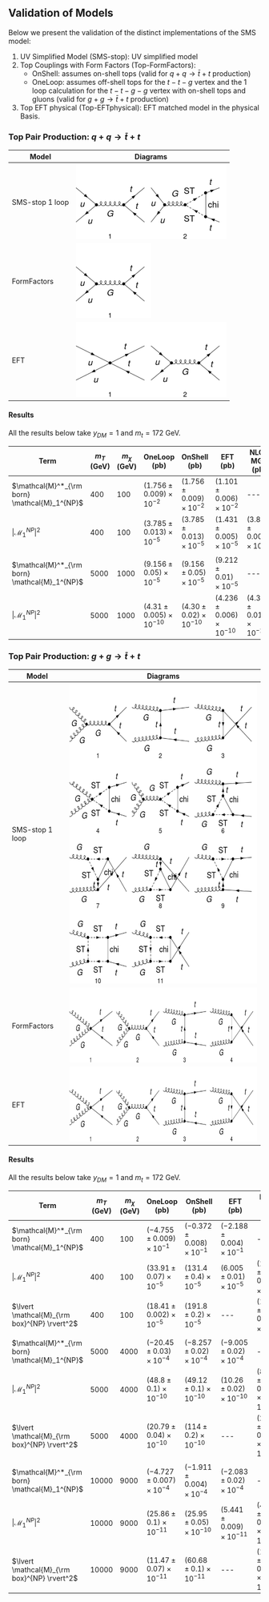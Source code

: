 ## Validation of Models


Below we present the validation of the distinct implementations of the SMS model:

 1. UV Simplified Model (SMS-stop): UV simplified model
 1. Top Couplings with Form Factors (Top-FormFactors):
    - OnShell: assumes on-shell tops (valid for $q + q \to \bar{t} + t$ production)
    - OneLoop: assumes off-shell tops for the $t-t-g$ vertex and the 1 loop calculation for the $t-t-g-g$ vertex with on-shell tops and gluons (valid for $g + g \to \bar{t} + t$ production)
  1. Top EFT physical (Top-EFTphysical): EFT matched model in the physical Basis.


### Top Pair Production: $q + q \to \bar{t} + t$


| Model     | Diagrams  |
|-----------|-----------|
| SMS-stop 1 loop | <img src="../mathematicaNBs/matching/SMS-stop-uutt-loop.png" width="300" height="150"> |
| FormFactors | <img src="../mathematicaNBs/matching/Top-FormFactors-uutt-loop.png" width="150" height="150"> |
| EFT | <img src="../mathematicaNBs/matching/Top-EFTphysical_simple-uutt-loop.png" width="300" height="150"> |

#### Results

All the results below take $y_{DM} =1$ and $m_{t} = 172$ GeV.

  | Term        | $m_{T}$ (GeV) | $m_{\chi}$ (GeV) | OneLoop (pb) | OnShell (pb) |   EFT (pb)  | NLO-MG5  (pb) |
  | ----------- | ------------- | ---------------- | ------- | ------- | ------ | --------- |
  |$\mathcal{M}^*_{\rm born} \mathcal{M}_1^{NP}$ |      400      |         100      |   $(1.756 \pm 0.009)\times10^{-2}$   |   $(1.756 \pm 0.009)\times10^{-2}$   |   $(1.101 \pm 0.006)\times10^{-2}$  | --- |
  |$\lvert \mathcal{M}_1^{NP} \rvert^2$ |     400      |         100     |   $(3.785 \pm 0.013)\times10^{-5}$   |   $(3.785 \pm 0.013)\times10^{-5}$   |   $(1.431 \pm 0.005)\times10^{-5}$  | $(3.800 \pm 0.006)\times10^{-5}$  |
  |  |  |  |  |   |   |  |
  |$\mathcal{M}^*_{\rm born} \mathcal{M}_1^{NP}$ |      5000      |         1000      |   $(9.156 \pm 0.05)\times10^{-5}$   |   $(9.156 \pm 0.05)\times10^{-5}$   |   $(9.212 \pm 0.01)\times10^{-5}$  | --- |
  |$\lvert \mathcal{M}_1^{NP} \rvert^2$ |     5000      |         1000     |   $(4.31 \pm 0.005)\times10^{-10}$   |   $(4.30 \pm 0.02)\times10^{-10}$   |   $(4.236 \pm 0.006)\times10^{-10}$  | $(4.326 \pm 0.012)\times10^{-10}$  |
  



### Top Pair Production: $g + g \to \bar{t} + t$


| Model     | Diagrams  |
|-----------|-----------|
| SMS-stop 1 loop | <img src="../mathematicaNBs/matching/SMS-stop-ggtt-loop.png" width="450" height="600"> |
| FormFactors | <img src="../mathematicaNBs/matching/Top-FormFactors-ggtt-loop.png" width="600" height="150"> |
| EFT | <img src="../mathematicaNBs/matching/Top-EFTphysical_simple-ggtt-loop.png" width="600" height="150"> |

#### Results

  All the results below take $y_{DM} =1$ and $m_{t} = 172$ GeV.

  | Term        | $m_{T}$ (GeV) | $m_{\chi}$ (GeV) | OneLoop (pb) | OnShell (pb) |   EFT (pb)  | NLO-MG5  (pb) |
  | ----------- | ------------- | ---------------- | ------- | ------- | ------ | --------- |
  |$\mathcal{M}^*_{\rm born} \mathcal{M}_1^{NP}$ |      400      |         100      |  $(-4.755 \pm 0.009)\times10^{-1}$   |   $(-0.372 \pm 0.008)\times10^{-1}$    |  $(-2.188 \pm 0.004)\times10^{-1}$   | --- |
  |$\lvert \mathcal{M}_1^{NP} \rvert^2$ |     400      |         100     |  $(33.91 \pm 0.07)\times10^{-5}$    |   $(131.4 \pm 0.4)\times10^{-5}$   |  $(6.005 \pm 0.01)\times10^{-5}$   | $(11.94 \pm 0.02)\times10^{-5}$  |
  |$\lvert \mathcal{M}_{\rm box}^{NP} \rvert^2$ |     400      |         100     |  $(18.41 \pm 0.002)\times10^{-5}$    |   $( 191.8 \pm 0.2)\times10^{-5}$   |  ---   | $(18.46 \pm 0.05)\times10^{-5}$  |
  |  |  |  |  |   |   |  |
  |$\mathcal{M}^*_{\rm born} \mathcal{M}_1^{NP}$ |      5000      |         4000      |  $(-20.45 \pm 0.03)\times10^{-4}$    | $(-8.257 \pm 0.02)\times10^{-4}$     |  $(-9.005 \pm 0.02)\times10^{-4}$   | --- |
  |$\lvert \mathcal{M}_1^{NP} \rvert^2$ |     5000      |         4000     |  $(48.8 \pm 0.1)\times10^{-10}$    |   $(49.12 \pm 0.1)\times10^{-10}$   | $(10.26 \pm 0.02)\times10^{-10}$  |  $(8.593 \pm 0.01)\times10^{-10}$  |
  |$\lvert \mathcal{M}_{\rm box}^{NP} \rvert^2$ |     5000      |         4000     |  $(20.79 \pm 0.04)\times10^{-10}$    |   $( 114 \pm 0.2 )\times10^{-10}$   |  ---   | $(20.83 \pm 0.03)\times10^{-10}$  |
  |  |  |  |  |   |   |  |
  |$\mathcal{M}^*_{\rm born} \mathcal{M}_1^{NP}$ |      10000      |         9000      |  $(-4.727 \pm 0.007)\times10^{-4}$    | $(-1.911 \pm 0.004)\times10^{-4}$     |  $(-2.083 \pm 0.02)\times10^{-4}$   | --- |
  |$\lvert \mathcal{M}_1^{NP} \rvert^2$ |     10000      |         9000     |  $(  25.86 \pm 0.1 )\times10^{-11}$    |   $(25.95 \pm 0.05)\times10^{-10}$   | $(5.441 \pm 0.009)\times10^{-11}$  |  $(4.533 \pm 0.03)\times10^{-11}$  |
  |$\lvert \mathcal{M}_{\rm box}^{NP} \rvert^2$ |     10000      |         9000     |  $( 11.47 \pm 0.07 )\times10^{-11}$    |   $( 60.68 \pm 0.1 )\times10^{-11}$   |  ---   | $(11.48 \pm 0.02)\times10^{-11}$  |


  

